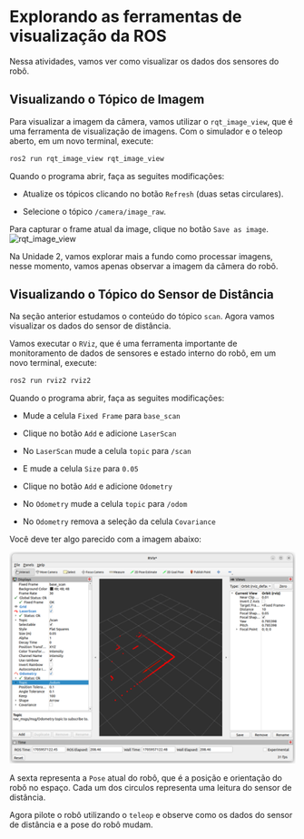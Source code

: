 # Explorando as ferramentas de visualização da ROS

Nessa atividades, vamos ver como visualizar os dados dos sensores do robô.

## Visualizando o Tópico de Imagem
Para visualizar a imagem da câmera, vamos utilizar o `rqt_image_view`, que é uma ferramenta de visualização de imagens. Com o simulador e o teleop aberto, em um novo terminal, execute:

```bash
ros2 run rqt_image_view rqt_image_view
```

Quando o programa abrir, faça as seguites modificações:
* Atualize os tópicos clicando no botão `Refresh` (duas setas circulares).

* Selecione o tópico `/camera/image_raw`.


Para capturar o frame atual da image, clique no botão `Save as image`.
![rqt_image_view](img/rqt_image_view.png)

Na Unidade 2, vamos explorar mais a fundo como processar imagens, nesse momento, vamos apenas observar a imagem da câmera do robô.

## Visualizando o Tópico do Sensor de Distância

Na seção anterior estudamos o conteúdo do tópico `scan`. Agora vamos visualizar os dados do sensor de distância.

Vamos executar o `RViz`, que é uma ferramenta importante de monitoramento de dados de sensores e estado interno do robô, em um novo terminal, execute:

```bash
ros2 run rviz2 rviz2
```

Quando o programa abrir, faça as seguites modificações:

* Mude a celula `Fixed Frame` para `base_scan`

* Clique no botão `Add` e adicione `LaserScan`

* No `LaserScan` mude a celula `topic` para `/scan`

* E mude a celula `Size` para `0.05`

* Clique no botão `Add` e adicione `Odometry`

* No `Odometry` mude a celula `topic` para `/odom`

* No `Odometry` remova a seleção da celula `Covariance`

Você deve ter algo parecido com a imagem abaixo:

![Rviz](figs/rviz.png)

A sexta representa a `Pose` atual do robô, que é a posição e orientação do robô no espaço. Cada um dos circulos representa uma leitura do sensor de distância.

Agora pilote o robô utilizando o `teleop` e observe como os dados do sensor de distância e a pose do robô mudam.

